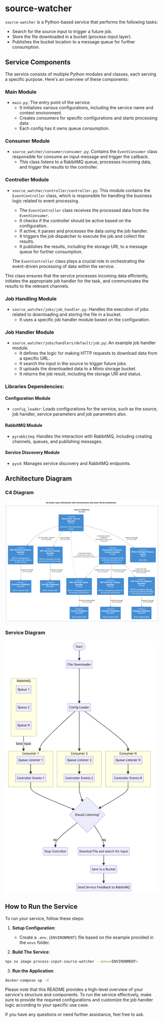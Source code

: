 # source-watcher

`source-watcher` is a Python-based service that performs the following tasks:

- Search for the source input to trigger a future job.
- Store the file downloaded in a bucket (process-input layer).
- Publishes the bucket location to a message queue for further consumption.

## Service Components

The service consists of multiple Python modules and classes, each serving a specific purpose. Here's an overview of these components:

### Main Module

- `main.py`: The entry point of the service.
  - It initializes various configurations, including the service name and context environment.
  - Creates consumers for specific configurations and starts processing data.
  - Each config has it owns queue consumption.

### Consumer Module

- `source_watcher/consumer/consumer.py`: Contains the `EventConsumer` class responsible for consume an input message and trigger the callback.
  - This class listens to a RabbitMQ queue, processes incoming data, and trigger the results to the controller.

### Controller Module

- `source_watcher/controller/controller.py`: This module contains the `EventController` class, which is responsible for handling the business logic related to event processing.

  - The `EventController` class receives the processed data from the `EventConsumer`.
  - It checks if the controller should be active based on the configuration.
  - If active, it parses and processes the data using the job handler.
  - It triggers the job dispatcher to execute the job and collect the results.
  - It publishes the results, including the storage URI, to a message queue for further consumption.

  The `EventController` class plays a crucial role in orchestrating the event-driven processing of data within the service.

This class ensures that the service processes incoming data efficiently, initiates the appropriate job handler for the task, and communicates the results to the relevant channels.

### Job Handling Module

- `source_watcher/jobs/job_handler.py`: Handles the execution of jobs related to downloading and storing the file in a bucket.
  - It uses a specific job handler module based on the configuration.

### Job Handler Module

- `source_watcher/jobs/handlers/default/job.py`: An example job handler module.
  - It defines the logic for making HTTP requests to download data from a specific URL.
  - It search the input in the source to trigger future jobs.
  - It uploads the downloaded data to a Minio storage bucket.
  - It returns the job result, including the storage URI and status.


### Libraries Dependencies:

#### Configuration Module

- `config_loader`: Loads configurations for the service, such as the source, job handler, service parameters and job parameters also.

#### RabbitMQ Module

- `pyrabbitmq`: Handles the interaction with RabbitMQ, including creating channels, queues, and publishing messages.

#### Service Discovery Module

- `pysd`: Manages service discovery and RabbitMQ endpoints.

## Architecture Diagram

### C4 Diagram

![Architecture](docs/diagram/Architecture.png)

### Service Diagram

![Diagram](docs/diagram/diagram.png)


## How to Run the Service

To run your service, follow these steps:

1. **Setup Configuration**:

    - Create a `.env.{ENVIRONMENT}` file based on the example provided in the `envs` folder.

2. **Build The Service**:

```sh
npx nx image process-input-source-watcher --env=<ENVIRONMENT>
```

3. **Run the Application**:

```sh
docker-compose up -d
```

Please note that this README provides a high-level overview of your service's structure and components. To run the service effectively, make sure to provide the required configurations and customize the job handler logic according to your specific use case.

If you have any questions or need further assistance, feel free to ask.

